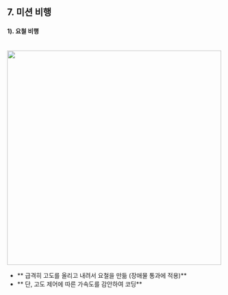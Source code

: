 ## 7. 미션 비행 

#### 1). 요철 비행 

<br/>

<img src="https://github.com/user-attachments/assets/ed262ea6-90c5-4911-ab8b-36f991fbe006" width="500">

- ** 급격히 고도를 올리고 내려서 요철을 만듦 (장애물 통과에 적용)**
- ** 단, 고도 제어에 따른 가속도를 감안하여 코딩**

